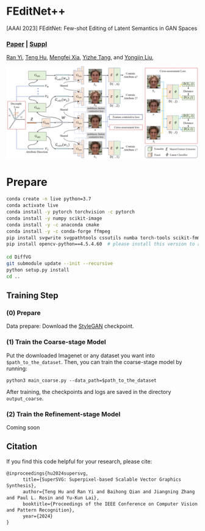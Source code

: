 # FEditNet++
[AAAI 2023] FEditNet: Few-shot Editing of Latent Semantics in GAN Spaces

###  [Paper](https://ieeexplore.ieee.org/document/10607942) | [Suppl](10.1109/TPAMI.2024.3432529/mm1)

<!-- <br> -->
[Ran Yi](https://yiranran.github.io/),
[Teng Hu](https://github.com/sjtuplayer),
[Mengfei Xia](https://github.com/thuxmf), 
[Yizhe Tang](https://github.com/YevinTang),
 and [Yongjin Liu](https://cg.cs.tsinghua.edu.cn/people/~Yongjin/Yongjin.htm),
<!-- <br> -->

![image](imgs/framework.png)


# Prepare

```bash
conda create -n live python=3.7
conda activate live
conda install -y pytorch torchvision -c pytorch
conda install -y numpy scikit-image
conda install -y -c anaconda cmake
conda install -y -c conda-forge ffmpeg
pip install svgwrite svgpathtools cssutils numba torch-tools scikit-fmm easydict visdom
pip install opencv-python==4.5.4.60  # please install this version to avoid segmentation fault.

cd DiffVG
git submodule update --init --recursive
python setup.py install
cd ..
```



## Training Step

### (0) Prepare
Data prepare: Download the [StyleGAN](https://image-net.org) checkpoint.

### (1) Train the Coarse-stage Model

Put the downloaded Imagenet or any dataset you want into `$path_to_the_dataset`. 
Then, you can train the coarse-stage model by running:

```
python3 main_coarse.py --data_path=$path_to_the_dataset
```

After training, the checkpoints and logs are saved in the directory `output_coarse`.

### (2) Train the Refinement-stage Model

Coming soon

[//]: # (With the trained coarse-stage model, you can train the refinement-stage model by running:)

[//]: # ()
[//]: # (```)

[//]: # (python3 main_refine --data_path=$path_to_the_dataset)

[//]: # (```)

[//]: # ()
[//]: # (After training, the checkpoints and logs are saved in the directory `output_refine`.)

## Citation

If you find this code helpful for your research, please cite:

```
@inproceedings{hu2024supersvg,
      title={SuperSVG: Superpixel-based Scalable Vector Graphics Synthesis}, 
      author={Teng Hu and Ran Yi and Baihong Qian and Jiangning Zhang and Paul L. Rosin and Yu-Kun Lai},
      booktitle={Proceedings of the IEEE Conference on Computer Vision and Pattern Recognition},
      year={2024}
}
```